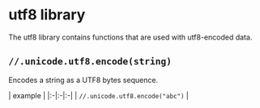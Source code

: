 # utf8 library

The utf8 library contains functions that are used with utf8-encoded data.

## `//.unicode.utf8.encode(string)`

Encodes a string as a UTF8 bytes sequence.

| example |
|:-|:-|:-|
| `//.unicode.utf8.encode("abc")` |
